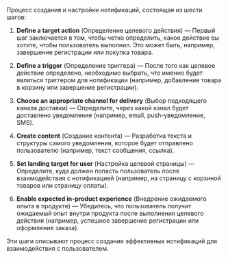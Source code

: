 Процесс создания и настройки нотификаций, состоящая из шести шагов:

1. **Define a target action** (Определение целевого действия) — Первый шаг заключается в том, чтобы четко определить, какое действие вы хотите, чтобы пользователь выполнил. Это может быть, например, завершение регистрации или покупка товара.
   
2. **Define a trigger** (Определение триггера) — После того как целевое действие определено, необходимо выбрать, что именно будет являться триггером для нотификации (например, добавление товара в корзину или завершение регистрации).

3. **Choose an appropriate channel for delivery** (Выбор подходящего канала доставки) — Определите, через какой канал будет доставлено уведомление (например, email, push-уведомление, SMS).

4. **Create content** (Создание контента) — Разработка текста и структуры самого уведомления, которое будет отправлено пользователю (например, текст сообщения, ссылка).

5. **Set landing target for user** (Настройка целевой страницы) — Определите, куда должен попасть пользователь после взаимодействия с нотификацией (например, на страницу с корзиной товаров или страницу оплаты).

6. **Enable expected in-product experience** (Внедрение ожидаемого опыта в продукте) — Убедитесь, что пользователь получит ожидаемый опыт внутри продукта после выполнения целевого действия (например, успешное завершение регистрации или оформление заказа).

Эти шаги описывают процесс создания эффективных нотификаций для взаимодействия с пользователем.